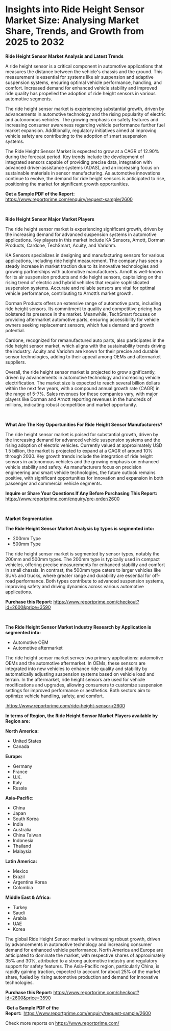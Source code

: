 <p><h1>Insights into Ride Height Sensor Market Size: Analysing Market Share, Trends, and Growth from 2025 to 2032</h1></p><p><strong>Ride Height Sensor Market Analysis and Latest Trends</strong></p>
<p><p>A ride height sensor is a critical component in automotive applications that measures the distance between the vehicle's chassis and the ground. This measurement is essential for systems like air suspension and adaptive suspension systems, ensuring optimal vehicle performance, handling, and comfort. Increased demand for enhanced vehicle stability and improved ride quality has propelled the adoption of ride height sensors in various automotive segments.</p><p>The ride height sensor market is experiencing substantial growth, driven by advancements in automotive technology and the rising popularity of electric and autonomous vehicles. The growing emphasis on safety features and increasing consumer awareness regarding vehicle performance further fuel market expansion. Additionally, regulatory initiatives aimed at improving vehicle safety are contributing to the adoption of smart suspension systems.</p><p>The Ride Height Sensor Market is expected to grow at a CAGR of 12.90% during the forecast period. Key trends include the development of integrated sensors capable of providing precise data, integration with advanced driver-assistance systems (ADAS), and an increasing focus on sustainable materials in sensor manufacturing. As automotive innovations continue to evolve, the demand for ride height sensors is anticipated to rise, positioning the market for significant growth opportunities.</p></p>
<p><strong>Get a Sample PDF of the Report:&nbsp;</strong> <a href="https://www.reportprime.com/enquiry/request-sample/2600?utm_campaign=2247&utm_medium=2&utm_source=Github&utm_content=ia&utm_term=18032025&utm_id=ride-height-sensor">https://www.reportprime.com/enquiry/request-sample/2600</a></p>
<p>&nbsp;</p>
<p><strong>Ride Height Sensor Major Market Players</strong></p>
<p><p>The ride height sensor market is experiencing significant growth, driven by the increasing demand for advanced suspension systems in automotive applications. Key players in this market include KA Sensors, Arnott, Dorman Products, Cardone, TechSmart, Acuity, and Variohm.</p><p>KA Sensors specializes in designing and manufacturing sensors for various applications, including ride height measurement. The company has seen a steady increase in market traction due to its innovative technologies and growing partnerships with automotive manufacturers. Arnott is well-known for its air suspension products and ride height sensors, capitalizing on the rising trend of electric and hybrid vehicles that require sophisticated suspension systems. Accurate and reliable sensors are vital for optimal vehicle performance, contributing to Arnott’s market growth.</p><p>Dorman Products offers an extensive range of automotive parts, including ride height sensors. Its commitment to quality and competitive pricing has bolstered its presence in the market. Meanwhile, TechSmart focuses on providing aftermarket automotive parts, ensuring accessibility for vehicle owners seeking replacement sensors, which fuels demand and growth potential.</p><p>Cardone, recognized for remanufactured auto parts, also participates in the ride height sensor market, which aligns with the sustainability trends driving the industry. Acuity and Variohm are known for their precise and durable sensor technologies, adding to their appeal among OEMs and aftermarket suppliers.</p><p>Overall, the ride height sensor market is projected to grow significantly, driven by advancements in automotive technology and increasing vehicle electrification. The market size is expected to reach several billion dollars within the next few years, with a compound annual growth rate (CAGR) in the range of 5-7%. Sales revenues for these companies vary, with major players like Dorman and Arnott reporting revenues in the hundreds of millions, indicating robust competition and market opportunity.</p></p>
<p>&nbsp;</p>
<p><strong>What Are The Key Opportunities For Ride Height Sensor Manufacturers?</strong></p>
<p><p>The ride height sensor market is poised for substantial growth, driven by the increasing demand for advanced vehicle suspension systems and the rising adoption of electric vehicles. Currently valued at approximately USD 1.5 billion, the market is projected to expand at a CAGR of around 10% through 2030. Key growth trends include the integration of ride height sensors in autonomous vehicles and the growing emphasis on enhanced vehicle stability and safety. As manufacturers focus on precision engineering and smart vehicle technologies, the future outlook remains positive, with significant opportunities for innovation and expansion in both passenger and commercial vehicle segments.</p></p>
<p><strong>Inquire or Share Your Questions If Any Before Purchasing This Report:</strong> <a href="https://www.reportprime.com/enquiry/pre-order/2600?utm_campaign=2247&utm_medium=2&utm_source=Github&utm_content=ia&utm_term=18032025&utm_id=ride-height-sensor">https://www.reportprime.com/enquiry/pre-order/2600</a></p>
<p>&nbsp;</p>
<p><strong>Market Segmentation</strong></p>
<p><strong>The Ride Height Sensor Market Analysis by types is segmented into:</strong></p>
<p><ul><li>200mm Type</li><li>500mm Type</li></ul></p>
<p><p>The ride height sensor market is segmented by sensor types, notably the 200mm and 500mm types. The 200mm type is typically used in compact vehicles, offering precise measurements for enhanced stability and comfort in small chassis. In contrast, the 500mm type caters to larger vehicles like SUVs and trucks, where greater range and durability are essential for off-road performance. Both types contribute to advanced suspension systems, improving safety and driving dynamics across various automotive applications.</p></p>
<p><strong>Purchase this Report:&nbsp;</strong><a href="https://www.reportprime.com/checkout?id=2600&price=3590&utm_campaign=2247&utm_medium=2&utm_source=Github&utm_content=ia&utm_term=18032025&utm_id=ride-height-sensor">https://www.reportprime.com/checkout?id=2600&price=3590</a></p>
<p>&nbsp;</p>
<p><strong>The Ride Height Sensor Market Industry Research by Application is segmented into:</strong></p>
<p><ul><li>Automotive OEM</li><li>Automotive aftermarket</li></ul></p>
<p><p>The ride height sensor market serves two primary applications: automotive OEMs and the automotive aftermarket. In OEMs, these sensors are integrated into new vehicles to enhance ride quality and stability by automatically adjusting suspension systems based on vehicle load and terrain. In the aftermarket, ride height sensors are used for vehicle modifications and upgrades, allowing consumers to customize suspension settings for improved performance or aesthetics. Both sectors aim to optimize vehicle handling, safety, and comfort.</p></p>
<p><a href="https://www.reportprime.com/ride-height-sensor-r2600?utm_campaign=2247&utm_medium=2&utm_source=Github&utm_content=ia&utm_term=18032025&utm_id=ride-height-sensor">&nbsp;https://www.reportprime.com/ride-height-sensor-r2600</a></p>
<p><strong>In terms of Region, the Ride Height Sensor Market Players available by Region are:</strong></p>
<p>
    <p> <strong> North America: </strong>
        <ul>
            <li>United States</li>
            <li>Canada</li>
        </ul>
        </p> 
    <p> <strong> Europe: </strong>
        <ul>
            <li>Germany</li>
            <li>France</li>
            <li>U.K.</li>
            <li>Italy</li>
            <li>Russia</li>
        </ul>
        </p> 
    <p> <strong> Asia-Pacific: </strong>
        <ul>
            <li>China</li>
            <li>Japan</li>
            <li>South Korea</li>
            <li>India</li>
            <li>Australia</li>
            <li>China Taiwan</li>
            <li>Indonesia</li>
            <li>Thailand</li>
            <li>Malaysia</li>
        </ul>
        </p> 
    <p> <strong> Latin America: </strong>
        <ul>
            <li>Mexico</li>
            <li>Brazil</li>
            <li>Argentina Korea</li>
            <li>Colombia</li>
        </ul>
        </p> 
    <p> <strong> Middle East & Africa: </strong>
        <ul>
            <li>Turkey</li>
            <li>Saudi</li>
            <li>Arabia</li>
            <li>UAE</li>
            <li>Korea</li>
        </ul>
    </p>
    </p>
<p><p>The global Ride Height Sensor market is witnessing robust growth, driven by advancements in automotive technology and increasing consumer demand for enhanced vehicle performance. North America and Europe are anticipated to dominate the market, with respective shares of approximately 35% and 30%, attributed to a strong automotive industry and regulatory support for safety features. The Asia-Pacific region, particularly China, is rapidly gaining traction, expected to account for about 25% of the market share, fueled by rising automotive production and demand for innovative technologies.</p></p>
<p><strong>Purchase this Report: </strong><a href="https://www.reportprime.com/checkout?id=2600&price=3590&utm_campaign=2247&utm_medium=2&utm_source=Github&utm_content=ia&utm_term=18032025&utm_id=ride-height-sensor">https://www.reportprime.com/checkout?id=2600&price=3590</a></p>
<p>&nbsp;<strong>Get a Sample PDF of the Report:&nbsp;&nbsp;</strong><a href="https://www.reportprime.com/enquiry/request-sample/2600?utm_campaign=2247&utm_medium=2&utm_source=Github&utm_content=ia&utm_term=18032025&utm_id=ride-height-sensor">https://www.reportprime.com/enquiry/request-sample/2600</a></p>
<p><strong></strong></p>
<p>Check more reports on <a href="https://www.reportprime.com/?utm_campaign=2247&utm_medium=2&utm_source=Github&utm_content=ia&utm_term=18032025&utm_id=ride-height-sensor">https://www.reportprime.com/</a></p>